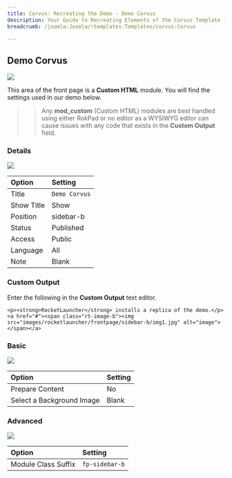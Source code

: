 ```yaml
---
title: Corvus: Recreating the Demo - Demo Corvus
description: Your Guide to Recreating Elements of the Corvus Template for Joomla
breadcrumb: /joomla:Joomla/!templates:Templates/corvus:Corvus

---
```


Demo Corvus
-----
![][demo]

This area of the front page is a **Custom HTML** module. You will find the settings used in our demo below.

>> Any **mod_custom** (Custom HTML) modules are best handled using either RokPad or no editor as a WYSIWYG editor can cause issues with any code that exists in the **Custom Output** field.

### Details
![][demo2]

| Option     | Setting       |  
| :--------- | :------------ |  
| Title      | `Demo Corvus` |  
| Show Title | Show          |  
| Position   | sidebar-b     |  
| Status     | Published     |  
| Access     | Public        |  
| Language   | All           |  
| Note       | Blank         |  

### Custom Output
Enter the following in the **Custom Output** text editor.

~~~
<p><strong>RocketLauncher</strong> installs a replica of the demo.</p>
<a href="#"><span class="rt-image-b"><img src="images/rocketlauncher/frontpage/sidebar-b/img1.jpg" alt="image"></span></a>
~~~

### Basic
![][demo3]

| Option                    | Setting |  
| :------------------------ | :------ |  
| Prepare Content           | No      |  
| Select a Background Image | Blank   |

### Advanced
![][demo4]

| Option              | Setting        |  
| :------------------ | :------------- |  
| Module Class Suffix | `fp-sidebar-b` |  

[demo]: assets/demo_8.jpeg
[demo2]: assets/democorvus_1.jpeg
[demo3]: assets/democorvus_2.jpeg
[demo4]: assets/democorvus_3.jpeg